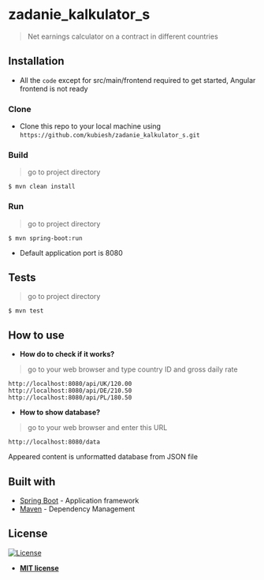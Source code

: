 # zadanie_kalkulator_s

> Net earnings calculator on a contract in different countries


## Installation

- All the `code` except for src/main/frontend required to get started, Angular frontend is not ready

### Clone

- Clone this repo to your local machine using `https://github.com/kubiesh/zadanie_kalkulator_s.git`

### Build
> go to project directory
```shell
$ mvn clean install
```

### Run
> go to project directory
```shell
$ mvn spring-boot:run
```
- Default application port is 8080

## Tests
> go to project directory
```shell
$ mvn test
```


## How to use

- **How do to check if it works?**
>go to your web browser and type country ID and gross daily rate
```shell
http://localhost:8080/api/UK/120.00
http://localhost:8080/api/DE/210.50
http://localhost:8080/api/PL/180.50
```
- **How to show database?**
>go to your web browser and enter this URL
```shell
http://localhost:8080/data
```
Appeared content is unformatted database from JSON file

## Built with

* [Spring Boot](https://projects.spring.io/spring-boot/) - Application framework
* [Maven](https://maven.apache.org/) - Dependency Management

## License

[![License](http://img.shields.io/:license-mit-blue.svg?style=flat-square)](http://badges.mit-license.org)

- **[MIT license](http://opensource.org/licenses/mit-license.php)**
